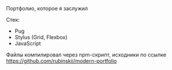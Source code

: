 Портфолио, которое я заслужил

Стек:

* Pug
* Stylus (Grid, Flexbox)
* JavaScript

Файлы компилировал через npm-скрипт, исходники по ссылке https://github.com/rubinskii/modern-portfolio

